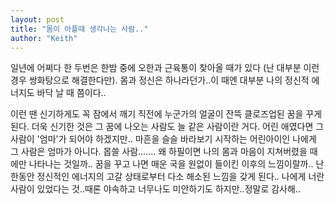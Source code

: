 ```yaml
---
layout: post
title: "몸이 아플때 생각나는 사람.."
author: "Keith"
---
```


일년에 어쩌다 한 두번은 한밤 중에 오한과 근육통이 찾아올 때가 있다 (난 대부분 이런 경우 쌍화탕으로 해결한다만).
몸과 정신은 하나라던가..이 때엔 대부분 나의 정신적 에너지도 바닥 날 때 쯤이다..

이런 땐 신기하게도 꼭 잠에서 깨기 직전에 누군가의 얼굴이 잔뜩 클로즈업된 꿈을 꾸게된다.
더욱 신기한 것은 그 꿈에 나오는 사람도 늘 같은 사람이란 거다.
어린 애였다면 그 사람이 '엄마'가 되어야 하겠지만..
마흔을 슬슬 바라보기 시작하는 어린아이인 나에게 그 사람은 엄마가 아니다.
몹쓸 사람.......
왜 하필이면 나의 몸과 마음이 지쳐버렸을 때에만 나타나는 것일까..
꿈을 꾸고 나면 매운 국을 원없이 들이킨 이후의 느낌이랄까..
난 한동안 정신적인 에너지의 고갈 상태로부터 다소 해소된 느낌을 갖게 된다..
나에게 너란 사람이 있었다는 것..때론 야속하고 너무나도 미안하기도 하지만..정말로 감사해..


